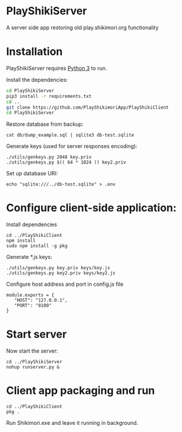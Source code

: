 # PlayShikiServer
A server side app restoring old play.shikimori.org functionality

# Installation

PlayShikiServer requires [Python 3](https://www.python.org/downloads/release/python-373/)  to run.

Install the dependencies:

```sh
cd PlayShikiServer
pip3 install -r requirements.txt
cd ..
git clone https://github.com/PlayShikimoriApp/PlayShikiClient
cd PlayShikiServer
```

Restore database from backup:

```
cat db/dump_example.sql | sqlite3 db-test.sqlite
```

Generate keys (used for server responses encoding):
```
./utils/genkeys.py 2048 key.priv
./utils/genkeys.py $(( 64 * 1024 )) key2.priv
```

Set up database URI:
```
echo "sqlite:///../db-test.sqlite" > .env
```

# Configure client-side application:

Install dependencies
```
cd ../PlayShikiClient
npm install
sudo npm install -g pkg
```

Generate *.js keys:
```
./utils/genkeys.py key.priv keys/key.js
./utils/genkeys.py key2.priv keys/key2.js
```

Configure host address and port in config.js file
```
module.exports = {
   "HOST": "127.0.0.1",
   "PORT": "8100"
}
```

# Start server

Now start the server:
```
cd ../PlayShikiServer
nohup runserver.py &
```

# Client app packaging and run
```
cd ../PlayShikiClient
pkg .
```

Run Shikimori.exe and leave it running in background.
